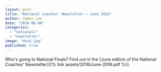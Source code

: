 ```yaml
---
layout: post
title: "National Coaches' Newsletter – June 2016"
author: James Lex
date: "2016-06-06"
categories: 
  - "nationals"
  - "newsletter"
image: "dock.jpg"
published: true
---
```


Who's going to National Finals? Find out in the [June edition of the National Coaches' Newsletter]({% link assets/2016/June-2016.pdf %}).
